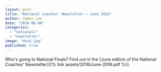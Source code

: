 ```yaml
---
layout: post
title: "National Coaches' Newsletter – June 2016"
author: James Lex
date: "2016-06-06"
categories: 
  - "nationals"
  - "newsletter"
image: "dock.jpg"
published: true
---
```


Who's going to National Finals? Find out in the [June edition of the National Coaches' Newsletter]({% link assets/2016/June-2016.pdf %}).
